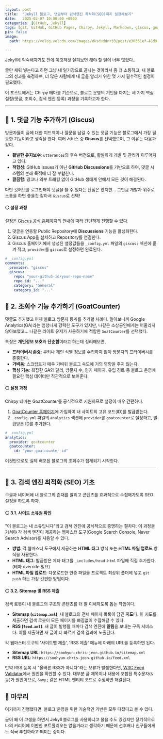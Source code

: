 ```yaml
---
layout: post
title:  "Jekyll 블로그, 댓글부터 검색엔진 최적화(SEO)까지 설정해보기"
date:   2025-02-07 10:00:00 +0900
categories: [GitHub, Jekyll]
tags: [git, GitHub, GitHub Pages, Chirpy, Jekyll, Markdown, giscus, goatcounter, SEO, sitemap, RSS, google-search-console, naver-search-advisor]
pin: false
image:
  path: https://velog.velcdn.com/images/dksduddnr33/post/e30361ef-48d9-43bf-9a6c-e30f3be3a8e8/image.jpg

---
```


Jekyll에 익숙해지기도 전에 이것저것 살펴보면 해야 할 일이 너무 많았다.. 

글만 채워 넣는다고 하면 그냥 내 일기장으로 끝나는 것이라서 좀 더 소통하고, 내 블로그의 성과를 측정하며, 더 많은 사람에게 내 글을 알리기 위한 몇 가지 필수적인 설정이 필요했다. 

이 포스트에서는 Chirpy 테마를 기준으로, 블로그 운영의 기반을 다지는 세 가지 핵심 설정(댓글, 조회수, 검색 엔진 등록) 과정을 기록하고자 한다.

---

## 🔵 1. 댓글 기능 추가하기 (Giscus)

방문자들이 글에 대한 피드백이나 질문을 남길 수 있는 댓글 기능은 블로그에서 가장 필요한 기능이라고 생각을 한다. 여러 서비스 중 **Giscus**를 선택했으며, 그 이유는 다음과 같다.

-   **활발한 유지보수**: `utterances`의 후속 버전으로, 활발하게 개발 및 관리가 이루어지고 있다.
-   **적합성**: GitHub Issues가 아닌 **GitHub Discussions**를 기반으로 하여, 댓글 시스템의 본래 목적에 더 잘 부합한다.
-   **깔끔함**: 광고나 외부 트래킹 없이 GitHub 생태계 안에서 모든 것이 해결된다.

다만 깃허브를 로그인해야 댓글을 쓸 수 있다는 단점은 있지만... 그만큼 개발자 위주로 소통을 하면 좋을것 같아서 `Giscus`로 선택!


#### ⚪ 설정 과정

설정은 [Giscus 공식 홈페이지](https://giscus.app/ko)의 안내에 따라 간단하게 진행할 수 있다.

1.  댓글을 연동할 Public Repository에 **Discussions** 기능을 활성화한다.
2.  Giscus App을 설치하고 Repository를 연결한다.
3.  Giscus 홈페이지에서 생성된 설정값들을 `_config.yml` 파일의 `giscus:` 섹션에 옮겨 적고, `provider`를 `giscus`로 설정하면 완료된다.

```yaml
# _config.yml
comments:
  provider: "giscus"
  giscus:
    repo: "your-github-id/your-repo-name"
    repo_id: "..."
    category: "General"
    category_id: "..."
```


## 🔵 2. 조회수 기능 추가하기 (GoatCounter)

댓글도 추가했고 이제 블로그 방문자 통계를 추가할 차례다. 알아보니까 Google Analytics(GA)라는 엄청나게 강력한 도구가 있지만, 나같은 소상공인에게는 어울리지 않아보였고... 나같은 라이트 유저가 사용하기에 적합한 `GoatCounter`를 선택했다. 

특징은 **개인정보 보호**와 **단순함**이라고 하는데 정리해보면,

  - **프라이버시 존중**: 쿠키나 개인 식별 정보를 수집하지 않아 방문자의 프라이버시를 존중한다.
  - **가벼움**: 스크립트가 매우 가벼워 블로그 속도에 거의 영향을 주지 않는다.
  - **핵심 기능**: 복잡한 GA와 달리, 방문자 수, 인기 페이지, 유입 경로 등 블로그 운영에 필요한 핵심 데이터만 직관적으로 보여준다.

#### ⚪ 설정 과정

Chirpy 테마는 GoatCounter를 공식적으로 지원하므로 설정이 매우 간편하다.

1.  [GoatCounter 홈페이지](https://www.goatcounter.com/)에 가입하여 내 사이트의 고유 코드(ID)를 발급받는다.
2.  `_config.yml` 파일의 `analytics` 섹션에 `provider`를 `goatcounter`로 설정하고, 발급받은 ID를 추가한다.

<!-- end list -->

```yaml
# _config.yml
analytics:
  provider: goatcounter
  goatcounter:
    id: "your-goatcounter-id"
```

이것만으로도 실제 배포된 블로그의 조회수가 집계되기 시작한다.

-----

## 🔵 3. 검색 엔진 최적화 (SEO) 기초

구글과 네이버에 내 블로그의 존재를 알리고 콘텐츠를 효과적으로 수집해가도록 SEO 설정을 하도록 하자. 

#### ⚪ 3.1. 사이트 소유권 확인

"이 블로그는 내 소유입니다"라고 검색 엔진에 공식적으로 증명하는 절차다. 이 과정을 거쳐야 각 검색 엔진이 제공하는 웹마스터 도구(Google Search Console, Naver Search Advisor)를 사용할 수 있다.

  - **방법**: 각 웹마스터 도구에서 제공하는 **HTML 태그** 방식 또는 **HTML 파일 업로드** 방식을 사용한다.
  - **HTML 태그**: 발급받은 메타 태그를 `_includes/head.html` 파일에 직접 추가한다. (테마 override 필요)
  - **HTML 파일 업로드**: 다운로드한 인증 파일을 프로젝트 최상위 폴더에 넣고 `git push` 하는 가장 간편한 방법이다.

#### ⚪ 3.2. Sitemap 및 RSS 제출

검색 로봇이 내 블로그의 구조와 콘텐츠를 더 잘 이해하도록 돕는 작업이다.

  - **Sitemap (`sitemap.xml`)**: 내 블로그의 전체 페이지 목록이 담긴 **지도**다. 이 지도를 제출하면 검색 로봇이 모든 페이지를 빠짐없이 수집해갈 수 있다.
  - **RSS (`feed.xml`)**: 새 글이 발행될 때마다 검색 엔진에 **알림**을 보내는 구독 서비스다. 이를 제출하면 새 글이 더 빠르게 검색 결과에 노출된다.

각 웹마스터 도구의 '사이트맵 제출', 'RSS 제출' 메뉴에 아래의 URL을 등록하면 된다.

  - **Sitemap URL**: `https://soohyun-chris-jeon.github.io/sitemap.xml`
  - **RSS URL**: `https://soohyun-chris-jeon.github.io/feed.xml`

만약 RSS 등록 시 "올바른 RSS가 아니다"라는 오류가 발생한다면, [W3C Feed Validator](https://validator.w3.org/feed/)에서 원인을 확인할 수 있다. 대부분 글 제목이나 내용에 포함된 특수문자(`&` 등)가 원인이므로, `&amp;` 같은 HTML 엔티티 코드로 수정하면 해결된다.

## 🔵 마무리

여기까지 진행했다면, 블로그 운영을 위한 기술적인 기반은 모두 다졌다고 볼 수 있다. 

굳이 왜 이 고생을 하면서 Jekyll 블로그를 사용하냐고 물을 수도 있겠지만 장기적으로 나의 커리어에 이만한 포트폴리오는 없을거라고 생각하기 때문에 선후배나 친구들에게도 적극 추천하라고 떠미는 중이다.

